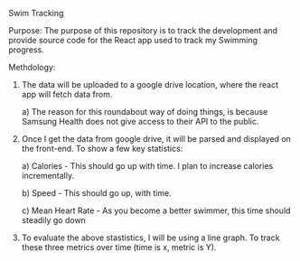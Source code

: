 Swim Tracking


Purpose:
The purpose of this repository is to track the development and provide source code for the React app used to track my Swimming progress.


Methdology:
1) The data will be uploaded to a google drive location, where the react app will fetch data from.

      a) The reason for this roundabout way of doing things, is because Samsung Health does not give access to their API to the public.
  
2) Once I get the data from google drive, it will be parsed and displayed on the front-end. To show a few key statistics:

      a) Calories - This should go up with time. I plan to increase calories incrementally. 
      
      b) Speed - This should go up, with time.
      
      c) Mean Heart Rate - As you become a better swimmer, this time should steadily go down

3) To evaluate the above stastistics, I will be using a line graph. To track these three metrics over time (time is x, metric is Y).


